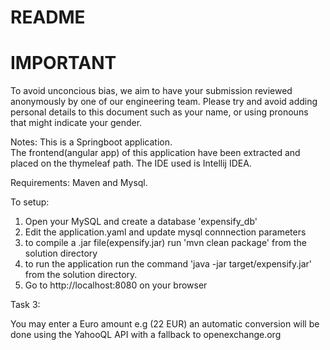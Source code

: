 README
====

IMPORTANT
====
To avoid unconcious bias, we aim to have your submission reviewed anonymously by one of our engineering team. Please try and avoid adding personal details to this document such as your name, or using pronouns that might indicate your gender.

Notes:
This is a Springboot application.  
The frontend(angular app) of this application have been extracted and placed on the thymeleaf path.
The IDE used is Intellij IDEA.



Requirements: Maven and Mysql.

To setup:

1. Open your MySQL and create a database  'expensify_db'
2. Edit the application.yaml and update mysql connnection parameters
3. to compile  a .jar file(expensify.jar) run 'mvn clean package' from the solution directory
4. to run the application run the command 'java -jar target/expensify.jar' from the solution directory.
5. Go to http://localhost:8080 on your browser



Task 3:

You may enter a Euro amount e.g (22 EUR) an automatic conversion will be done using the YahooQL API with a fallback to openexchange.org

